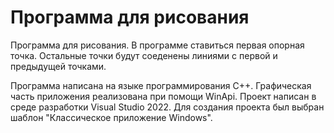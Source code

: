 # Программа для рисования

Программа для рисования. В программе ставиться первая опорная точка. Остальные точки будут соеденены линиями с первой и предыдущей точками.

Программа написана на языке программирования C++. Графическая часть приложения реализована при помощи WinApi. Проект написан в среде  разработки Visual Studio 2022. Для создания проекта был выбран шаблон "Классическое приложение Windows".
